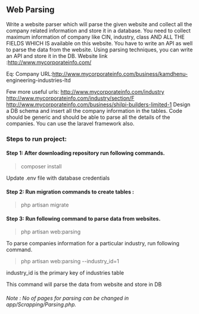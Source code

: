 ## Web Parsing 
Write a website parser which will parse the given website and collect all the company related
information and store it in a database. You need to collect maximum information of company
like CIN, industry, class AND ALL THE FIELDS WHICH IS available on this website. You
have to write an API as well to parse the data from the website. Using parsing techniques,
you can write an API and store it in the DB.
Website link :http://www.mycorporateinfo.com/

Eq: Company URL:http://www.mycorporateinfo.com/business/kamdhenu-
engineering-industries-ltd

Few more useful urls:
http://www.mycorporateinfo.com/industry
http://www.mycorporateinfo.com/industry/section/F
http://www.mycorporateinfo.com/business/shilpi-builders-limited-1
Design a DB schema and insert all the company information in the tables.
Code should be generic and should be able to parse all the details of the companies.
You can use the laravel framework also.


### Steps to run project:

#### Step 1:  After downloading repository run following commands.
>composer install

Update .env file with database credentials
#### Step 2: Run migration commands to create tables :
> php artisan migrate

#### Step 3: Run following command to parse data from websites.
> php artisan web:parsing

To parse companies information for a particular industry, run following command.
> php artisan web:parsing --industry_id=1

industry_id is the primary key of industries table

This command will parse the data from website and store in DB

###### Note : No of pages for parsing can be changed in app/Scrapping/Parsing.php.



